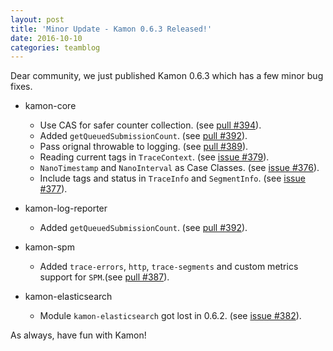 ```yaml
---
layout: post
title: 'Minor Update - Kamon 0.6.3 Released!'
date: 2016-10-10
categories: teamblog
---
```


Dear community, we just published Kamon 0.6.3 which has a few minor bug fixes.



* kamon-core
  * Use CAS for safer counter collection. (see [pull #394](https://github.com/kamon-io/Kamon/pull/394)).
  * Added `getQueuedSubmissionCount`. (see [pull #392](https://github.com/kamon-io/Kamon/pull/392)).
  * Pass orignal throwable to logging. (see [pull #389](https://github.com/kamon-io/Kamon/pull/389)).
  * Reading current tags in `TraceContext`. (see [issue #379](https://github.com/kamon-io/Kamon/issues/379)).
  * `NanoTimestamp` and `NanoInterval` as Case Classes. (see [issue #376](https://github.com/kamon-io/Kamon/issues/376)).
  * Include tags and status in `TraceInfo` and `SegmentInfo`. (see [issue #377](https://github.com/kamon-io/Kamon/issues/377)).

* kamon-log-reporter
  * Added `getQueuedSubmissionCount`. (see [pull #392](https://github.com/kamon-io/Kamon/pull/392)).

* kamon-spm
  * Added `trace-errors`, `http`, `trace-segments` and custom metrics support for `SPM`.(see [pull #387](https://github.com/kamon-io/Kamon/pull/387)).

* kamon-elasticsearch
  * Module `kamon-elasticsearch` got lost in 0.6.2. (see [issue #382](https://github.com/kamon-io/Kamon/issues/382)).

As always, have fun with Kamon!
